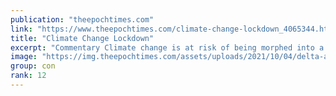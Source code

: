 ```yaml
---
publication: "theepochtimes.com"
link: "https://www.theepochtimes.com/climate-change-lockdown_4065344.html"
title: "Climate Change Lockdown"
excerpt: "Commentary Climate change is at risk of being morphed into a major health pandemic. The World Health Organization ..."
image: "https://img.theepochtimes.com/assets/uploads/2021/10/04/delta-airline-1200x800.jpg"
group: con
rank: 12
---
```

